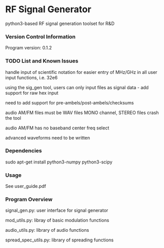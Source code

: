 # RF Signal Generator

python3-based RF signal generation toolset for R&D

### Version Control Information

Program version: 0.1.2

### TODO List and Known Issues

handle input of scientific notation for easier entry of MHz/GHz in all user input functions, i.e. 32e6

using the sig_gen tool, users can only input files as signal data - add support for raw hex input

need to add support for pre-ambels/post-ambels/checksums

audio AM/FM files must be WAV files MONO channel, STEREO files crash the tool

audio AM/FM has no baseband center freq select

advanced waveforms need to be written


### Dependencies

sudo apt-get install python3-numpy python3-scipy

### Usage

See user_guide.pdf

### Program Overview

signal_gen.py: user interface for signal generator

mod_utils.py: libray of basic modulation functions

audio_utils.py: library of audio functions

spread_spec\_utils.py: library of spreading functions
